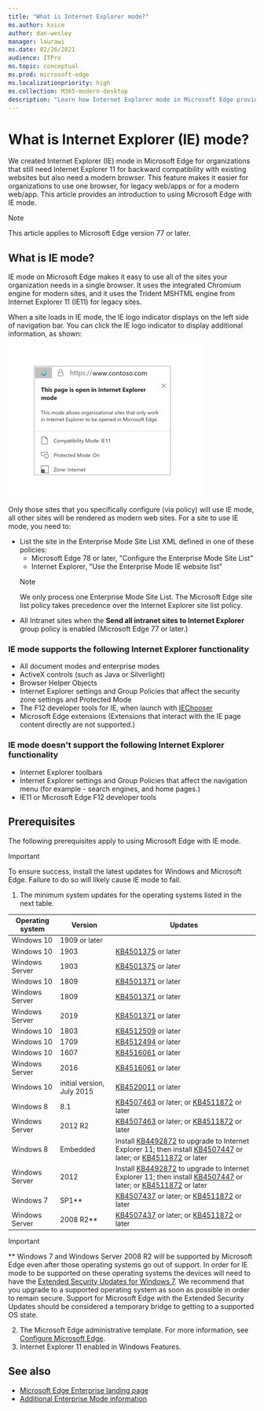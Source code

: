 ```yaml
---
title: "What is Internet Explorer mode?"
ms.author: kvice
author: dan-wesley
manager: laurawi
ms.date: 02/26/2021
audience: ITPro
ms.topic: conceptual
ms.prod: microsoft-edge
ms.localizationpriority: high
ms.collection: M365-modern-desktop
description: "Learn how Internet Explorer mode in Microsoft Edge provides access to sites that need Internet Explorer 11 and access to modern sites."
---
```


# What is Internet Explorer (IE) mode?

We created Internet Explorer (IE) mode in Microsoft Edge for organizations that still need Internet Explorer 11 for backward compatibility with existing websites but also need a modern browser. This feature makes it easier for organizations to use one browser, for legacy web/apps or for a modern web/app. This article provides an introduction to using Microsoft Edge with IE mode.

> [!NOTE]
> This article applies to Microsoft Edge version 77 or later.

## What is IE mode?

IE mode on Microsoft Edge makes it easy to use all of the sites your organization needs in a single browser. It uses the integrated Chromium engine for modern sites, and it uses the Trident MSHTML engine from Internet Explorer 11 (IE11) for legacy sites.

When a site loads in IE mode, the IE logo indicator displays on the left side of navigation bar. You can click the IE logo indicator to display additional information, as shown:

  ![IE logo indicator](./media/ie-mode/ie-logo-indicator1.png)

Only those sites that you specifically configure (via policy) will use IE mode, all other sites will be rendered as modern web sites. For a site to use IE mode, you need to:

- List the site in the Enterprise Mode Site List XML defined in one of these policies:
  - Microsoft Edge 78 or later, "Configure the Enterprise Mode Site List"
  - Internet Explorer, "Use the Enterprise Mode IE website list"
  > [!NOTE]
  > We only process one Enterprise Mode Site List. The Microsoft Edge site list policy takes precedence over the Internet Explorer site list policy.
- All Intranet sites when the **Send all intranet sites to Internet Explorer** group policy is enabled (Microsoft Edge 77 or later.)

### IE mode supports the following Internet Explorer functionality

- All document modes and enterprise modes
- ActiveX controls (such as Java or Silverlight)
- Browser Helper Objects 
- Internet Explorer settings and Group Policies that affect the security zone settings and Protected Mode
- The F12 developer tools for IE, when launch with [IEChooser](/office/dev/add-ins/testing/debug-add-ins-using-f12-developer-tools-on-windows-10)
- Microsoft Edge extensions (Extensions that interact with the IE page content directly are not supported.)

### IE mode doesn't support the following Internet Explorer functionality

- Internet Explorer toolbars
- Internet Explorer settings and Group Policies that affect the navigation menu (for example - search engines, and home pages.)
- IE11 or Microsoft Edge F12 developer tools

## Prerequisites

The following prerequisites apply to using Microsoft Edge with IE mode.

> [!IMPORTANT]
> To ensure success, install the latest updates for Windows and Microsoft Edge. Failure to do so will likely cause IE mode to fail.

1. The minimum system updates for the operating systems listed in the next table.

 | Operating system | Version       | Updates |
 |------------------|---------------|---------|
 | Windows 10       | 1909 or later |         |
 | Windows 10       | 1903          | [KB4501375](https://support.microsoft.com/help/4501375/windows-10-update-kb4501375) or later |
 | Windows Server   | 1903          | [KB4501375](https://support.microsoft.com/help/4501375/windows-10-update-kb4501375) or later |
 | Windows 10       | 1809          | [KB4501371](https://support.microsoft.com/help/4501371/windows-10-update-kb4501371) or later |
 | Windows Server   | 1809          | [KB4501371](https://support.microsoft.com/help/4501371/windows-10-update-kb4501371) or later |
 | Windows Server   | 2019          | [KB4501371](https://support.microsoft.com/help/4501371/windows-10-update-kb4501371) or later |
 | Windows 10       | 1803          | [KB4512509](https://support.microsoft.com/help/4512509/windows-10-update-kb4512509) or later |
 | Windows 10       | 1709          | [KB4512494](https://support.microsoft.com/help/4512494/windows-10-update-kb4512494) or later |
 | Windows 10       | 1607          | [KB4516061](https://support.microsoft.com/help/4516061/windows-10-update-kb4516061) or later |
 | Windows Server   | 2016          | [KB4516061](https://support.microsoft.com/help/4516061/windows-10-update-kb4516061) or later |
 | Windows 10       | initial version, July 2015 | [KB4520011](https://support.microsoft.com/help/4520011/windows-10-update-kb4520011) or later |
 | Windows 8       | 8.1              | [KB4507463](https://support.microsoft.com/help/4507463/july-16-2019-kb4507463-os-build-preview-of-monthly-rollup) or later; or [KB4511872](https://support.microsoft.com/help/4511872/cumulative-security-update-for-internet-explorer) or later |
 | Windows Server   | 2012 R2       | [KB4507463](https://support.microsoft.com/help/4507463/july-16-2019-kb4507463-os-build-preview-of-monthly-rollup) or later; or [KB4511872](https://support.microsoft.com/help/4511872/cumulative-security-update-for-internet-explorer) or later |
 | Windows 8  | Embedded            | Install [KB4492872](https://support.microsoft.com/help/4492872/update-for-internet-explorer-april-16-2019) to upgrade to Internet Explorer 11; then install [KB4507447](https://support.microsoft.com/help/4507447/windows-server-2012-update-kb4507447) or later; or [KB4511872](https://support.microsoft.com/help/4511872/cumulative-security-update-for-internet-explorer) or later |
 | Windows Server   | 2012           | Install [KB4492872](https://support.microsoft.com/help/4492872/update-for-internet-explorer-april-16-2019) to upgrade to Internet Explorer 11; then install [KB4507447](https://support.microsoft.com/help/4507447/windows-server-2012-update-kb4507447) or later; or [KB4511872](https://support.microsoft.com/help/4511872/cumulative-security-update-for-internet-explorer) or later |
 | Windows 7        |  SP1**        | [KB4507437](https://support.microsoft.com/help/4507437/windows-7-update-kb4507437) or later; or [KB4511872](https://support.microsoft.com/help/4511872/cumulative-security-update-for-internet-explorer) or later |
 | Windows Server   |  2008 R2**    | [KB4507437](https://support.microsoft.com/help/4507437/windows-7-update-kb4507437) or later; or [KB4511872](https://support.microsoft.com/help/4511872/cumulative-security-update-for-internet-explorer) or later |
  > [!IMPORTANT]
  > ** Windows 7 and Windows Server 2008 R2 will be supported by Microsoft Edge even after those operating systems go out of support. In order for IE mode to be supported on these operating systems the devices will need to have the [Extended Security Updates for Windows 7](https://support.microsoft.com/help/4527878/faq-about-extended-security-updates-for-windows-7). We recommend that you upgrade to a supported operating system as soon as possible in order to remain secure. Support for Microsoft Edge with the Extended Security Updates should be considered a temporary bridge to getting to a supported OS state.

2. The Microsoft Edge administrative template. For more information, see [Configure Microsoft Edge](./configure-microsoft-edge.md).
3. Internet Explorer 11 enabled in Windows Features.

## See also

- [Microsoft Edge Enterprise landing page](https://aka.ms/EdgeEnterprise)
- [Additional Enterprise Mode information](/internet-explorer/ie11-deploy-guide/enterprise-mode-overview-for-ie11)